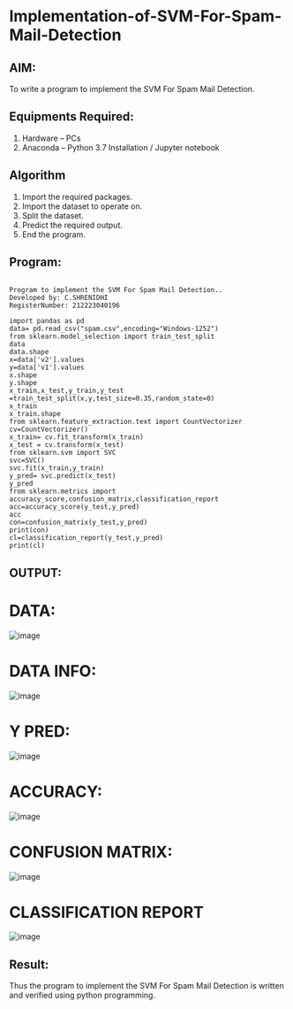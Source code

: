 # Implementation-of-SVM-For-Spam-Mail-Detection

## AIM:
To write a program to implement the SVM For Spam Mail Detection.

## Equipments Required:
1. Hardware – PCs
2. Anaconda – Python 3.7 Installation / Jupyter notebook

## Algorithm
1. Import the required packages.
2. Import the dataset to operate on.
3. Split the dataset.
4. Predict the required output.
5. End the program.

## Program:
```

Program to implement the SVM For Spam Mail Detection..
Developed by: C.SHRENIDHI
RegisterNumber: 212223040196
```

```
import pandas as pd
data= pd.read_csv("spam.csv",encoding="Windows-1252")
from sklearn.model_selection import train_test_split
data
data.shape
x=data['v2'].values
y=data['v1'].values
x.shape
y.shape
x_train,x_test,y_train,y_test =train_test_split(x,y,test_size=0.35,random_state=0)
x_train
x_train.shape
from sklearn.feature_extraction.text import CountVectorizer
cv=CountVectorizer()
x_train= cv.fit_transform(x_train)
x_test = cv.transform(x_test)
from sklearn.svm import SVC
svc=SVC()
svc.fit(x_train,y_train)
y_pred= svc.predict(x_test)
y_pred
from sklearn.metrics import accuracy_score,confusion_matrix,classification_report
acc=accuracy_score(y_test,y_pred)
acc
con=confusion_matrix(y_test,y_pred)
print(con)
cl=classification_report(y_test,y_pred)
print(cl)
```





## OUTPUT:

# DATA:
![image](https://github.com/shrenidhi28/Implementation-of-SVM-For-Spam-Mail-Detection/assets/155261096/d02bf714-d32e-4724-b490-89fc5a731d82)

# DATA INFO:
![image](https://github.com/shrenidhi28/Implementation-of-SVM-For-Spam-Mail-Detection/assets/155261096/a9bb9790-d565-4b4b-b80b-a2ec97afa7b4)

# Y PRED:
![image](https://github.com/shrenidhi28/Implementation-of-SVM-For-Spam-Mail-Detection/assets/155261096/ae874e14-60a6-4f76-8227-3fd3d536888b)

# ACCURACY:
![image](https://github.com/shrenidhi28/Implementation-of-SVM-For-Spam-Mail-Detection/assets/155261096/48b2e57e-639a-40e9-91d2-885d4b30b2da)

# CONFUSION MATRIX:
![image](https://github.com/shrenidhi28/Implementation-of-SVM-For-Spam-Mail-Detection/assets/155261096/0726a229-081f-4ed5-aa00-ba31464150e5)

# CLASSIFICATION REPORT
![image](https://github.com/shrenidhi28/Implementation-of-SVM-For-Spam-Mail-Detection/assets/155261096/cf0c6d3c-b89a-4035-b249-f8d874a79ba2)




## Result:
Thus the program to implement the SVM For Spam Mail Detection is written and verified using python programming.
